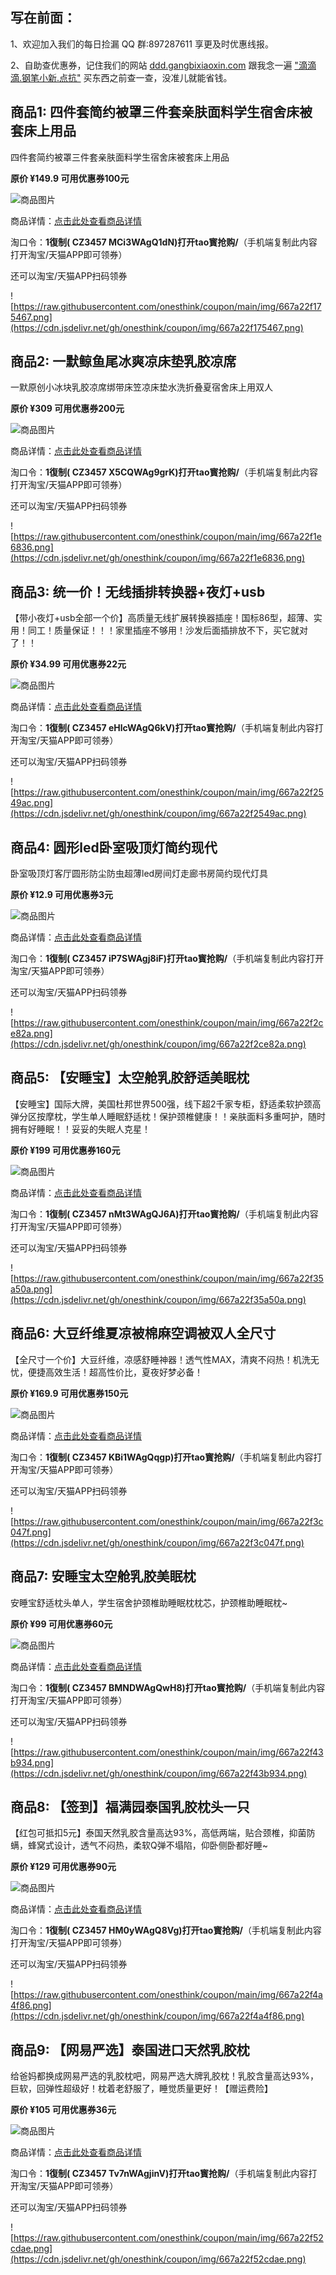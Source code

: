 ## 写在前面：

1、欢迎加入我们的每日捡漏 QQ 群:897287611 享更及时优惠线报。

2、自助查优惠券，记住我们的网站 [ddd.gangbixiaoxin.com](https://ddd.gangbixiaoxin.com) 跟我念一遍 ["滴滴滴.钢笔小新.点抗"](https://ddd.gangbixiaoxin.com) 买东西之前查一查，没准儿就能省钱。

## 商品1: 四件套简约被罩三件套亲肤面料学生宿舍床被套床上用品

四件套简约被罩三件套亲肤面料学生宿舍床被套床上用品

**原价 ¥149.9 可用优惠券100元**

![商品图片](https://img.alicdn.com/bao/uploaded/i2/2885395935/O1CN01AmYfTJ1tiHbaunx1f_!!2885395935.jpg)

商品详情：[点击此处查看商品详情](https://s.click.taobao.com/t?e=m%3D2%26s%3DdNWzJR1kH5Vw4vFB6t2Z2ueEDrYVVa64XoO8tOebS%2BdRAdhuF14FMUg%2FsJHA74bK1aH1Hk3GeOjWbLW7uhxyboGvCrJWHk1%2FTyVl44vrPmd3miNKHWpinpVm%2FOAUUFw71qrpxiwMoCNxc1AtbZGVS4HW1SAq9Uw6LjewqeIGedYLZMqoQW%2BfuKGzo1lVxIiouLv7t4w2KHXBK5W2eG7RUafhGMBUXSJwjYkizTzJ2f5Exsy1cWCgplbBqtLg0jOilbRMz6GTKAYZjQKfJ2UQf03O4wtQ3K90XXhKrcBJdMw5THurVs7KUjzS9V3N5BnKX0%2B3obhRTo5xKmPmpIKZsA%3D%3D&amp;union_lens=lensId:TAPI@1719280356@2150150e_118f_1904d184d13_946f@01)

淘口令：**1復制( CZ3457 MCi3WAgQ1dN)打开tao寳抢购/**（手机端复制此内容打开淘宝/天猫APP即可领券）</p>

还可以淘宝/天猫APP扫码领券

![https://raw.githubusercontent.com/onesthink/coupon/main/img/667a22f175467.png](https://cdn.jsdelivr.net/gh/onesthink/coupon/img/667a22f175467.png)

## 商品2: 一默鲸鱼尾冰爽凉床垫乳胶凉席

一默原创小冰块乳胶凉席绑带床笠凉床垫水洗折叠夏宿舍床上用双人

**原价 ¥309 可用优惠券200元**

![商品图片](https://img.alicdn.com/bao/uploaded/i2/2201186513828/O1CN01Xaazzn1e9H55EgjEP_!!0-item_pic.jpg)

商品详情：[点击此处查看商品详情](https://s.click.taobao.com/t?e=m%3D2%26s%3Dc6Ks3Bfhi6Nw4vFB6t2Z2ueEDrYVVa64yK8Cckff7TVRAdhuF14FMUg%2FsJHA74bKMMgx22UI05bWbLW7uhxyboGvCrJWHk1%2FTyVl44vrPmd3miNKHWpinpVm%2FOAUUFw71qrpxiwMoCNxc1AtbZGVS%2BD1Njr6gqC21A4bgekJU0jNEPXytV9ALoS4zvCRUrquGSs8kMDMeygwDFZNQpFNt2jox%2BxvOI4yXgGQwuQhpAM64Uj3NCYo%2F%2FV0nl5fyJFkVEtBOFOkz59TU1UpnLcQJ9kYvQZuIwx3oGeIQL4Fi9HVQwUYvbU6xHRHLFELWPyKhgcbUccTft%2B228n1ngbVmA%3D%3D&amp;union_lens=lensId:TAPI@1719280358@213c42f6_1155_1904d18537b_b0f7@01)

淘口令：**1復制( CZ3457 X5CQWAg9grK)打开tao寳抢购/**（手机端复制此内容打开淘宝/天猫APP即可领券）</p>

还可以淘宝/天猫APP扫码领券

![https://raw.githubusercontent.com/onesthink/coupon/main/img/667a22f1e6836.png](https://cdn.jsdelivr.net/gh/onesthink/coupon/img/667a22f1e6836.png)

## 商品3: 统一价！无线插排转换器+夜灯+usb

【带小夜灯+usb全部一个价】高质量无线扩展转换器插座！国标86型，超薄、实用！同工！质量保证！！！家里插座不够用！沙发后面插排放不下，买它就对了！！

**原价 ¥34.99 可用优惠券22元**

![商品图片](https://img.alicdn.com/i4/2216348925597/O1CN01nch9q01rDTjwUeZCj_!!2216348925597.jpg)

商品详情：[点击此处查看商品详情](https://s.click.taobao.com/t?e=m%3D2%26s%3DW3%2B1yD4yNwRw4vFB6t2Z2ueEDrYVVa64yK8Cckff7TVRAdhuF14FMUg%2FsJHA74bK79%2FTFaMDK6TWbLW7uhxyboGvCrJWHk1%2FTyVl44vrPmd3miNKHWpinpVm%2FOAUUFw71qrpxiwMoCNxc1AtbZGVS%2FFbkDgpjpH%2FtyudTsSuh6bNEPXytV9ALoS4zvCRUrquQk1YT2sdmUZG%2BTu10s%2FH4IKof%2FecVqtEJXjdONRc7D7onRqaCvE90mxpiEUKoFJLhhmOJt5HYZUbkJ5QxPS2Ci%2FKfJmqgrYAfWsUjZoD5RC%2Fq5zrPD5khvCgjNrK26yzDseal0NfMDXJpWvVCAyWdKJn5AyUbPoV&amp;union_lens=lensId:TAPI@1719280359@216606ac_11a9_1904d185a1a_bd39@01)

淘口令：**1復制( CZ3457 eHlcWAgQ6kV)打开tao寳抢购/**（手机端复制此内容打开淘宝/天猫APP即可领券）</p>

还可以淘宝/天猫APP扫码领券

![https://raw.githubusercontent.com/onesthink/coupon/main/img/667a22f2549ac.png](https://cdn.jsdelivr.net/gh/onesthink/coupon/img/667a22f2549ac.png)

## 商品4: 圆形led卧室吸顶灯简约现代

卧室吸顶灯客厅圆形防尘防虫超薄led房间灯走廊书房简约现代灯具

**原价 ¥12.9 可用优惠券3元**

![商品图片](https://img.alicdn.com/bao/uploaded/i1/2216753046962/O1CN013drMCN21IeL3G5z7U_!!0-item_pic.jpg)

商品详情：[点击此处查看商品详情](https://s.click.taobao.com/t?e=m%3D2%26s%3DsGcP5N7kCvlw4vFB6t2Z2ueEDrYVVa64yK8Cckff7TVRAdhuF14FMYhgkZU%2BMIGsRitN3%2FurF3zWbLW7uhxyboGvCrJWHk1%2FTyVl44vrPmd3miNKHWpinpVm%2FOAUUFw71qrpxiwMoCNxc1AtbZGVSzGYOWkTYp0YLdzvWmpv%2FmbNEPXytV9ALoS4zvCRUrqu3IwNiM44kf1%2FRa4Aiy1gf9t5ZrezRpjSdtvZi%2FfZPlVyuWeGrcrZW7z9q5iO6z6arJsB%2FPN1XFAbkJ5QxPS2Ci%2FKfJmqgrYAfWsUjZoD5RDuF9QPqPCEvHadpeQ7SIDVDseal0NfMDXJpWvVCAyWdKJn5AyUbPoV&amp;union_lens=lensId:TAPI@1719280361@210781c6_1176_1904d186034_a137@01)

淘口令：**1復制( CZ3457 iP7SWAgj8iF)打开tao寳抢购/**（手机端复制此内容打开淘宝/天猫APP即可领券）</p>

还可以淘宝/天猫APP扫码领券

![https://raw.githubusercontent.com/onesthink/coupon/main/img/667a22f2ce82a.png](https://cdn.jsdelivr.net/gh/onesthink/coupon/img/667a22f2ce82a.png)

## 商品5: 【安睡宝】太空舱乳胶舒适美眠枕

【安睡宝】国际大牌，美国杜邦世界500强，线下超2千家专柜，舒适柔软护颈高弹分区按摩枕，学生单人睡眠舒适枕！保护颈椎健康！！亲肤面料多重呵护，随时拥有好睡眠！！妥妥的失眠人克星！

**原价 ¥199 可用优惠券160元**

![商品图片](https://img.alicdn.com/i2/2430446735/O1CN017gdwm71zcgR0Rdc2t_!!2430446735.jpg)

商品详情：[点击此处查看商品详情](https://s.click.taobao.com/t?e=m%3D2%26s%3DPaSIrK3pI8hw4vFB6t2Z2ueEDrYVVa64yK8Cckff7TVRAdhuF14FMYhgkZU%2BMIGst4hWD5k2kjPWbLW7uhxyboGvCrJWHk1%2FTyVl44vrPmd3miNKHWpinpVm%2FOAUUFw71qrpxiwMoCNxc1AtbZGVS%2B8x9PBx1nnFosqNemoWcUMLZMqoQW%2BfuKGzo1lVxIioeYq4JRzHvJt6LDI6X6VOmb2bEsApkmvCua4DXCvpe%2BYoG4HQl1dc%2FGka9IHDDVwrlbRMz6GTKAYZjQKfJ2UQf03O4wtQ3K90k8IJaq3v7HK5%2FuUf4TAvbGo2DIK5F62NX0%2B3obhRTo5xKmPmpIKZsA%3D%3D&amp;union_lens=lensId:TAPI@1719280363@2106f787_1187_1904d186615_73da@01)

淘口令：**1復制( CZ3457 nMt3WAgQJ6A)打开tao寳抢购/**（手机端复制此内容打开淘宝/天猫APP即可领券）</p>

还可以淘宝/天猫APP扫码领券

![https://raw.githubusercontent.com/onesthink/coupon/main/img/667a22f35a50a.png](https://cdn.jsdelivr.net/gh/onesthink/coupon/img/667a22f35a50a.png)

## 商品6: 大豆纤维夏凉被棉麻空调被双人全尺寸

【全尺寸一个价】大豆纤维，凉感舒睡神器！透气性MAX，清爽不闷热！机洗无忧，便捷高效生活！超高性价比，夏夜好梦必备！

**原价 ¥169.9 可用优惠券150元**

![商品图片](https://img.alicdn.com/i4/2214806447624/O1CN018Xq2da26BqZOXmlof_!!2214806447624.jpg)

商品详情：[点击此处查看商品详情](https://s.click.taobao.com/t?e=m%3D2%26s%3DfpTaKJD2%2FIJw4vFB6t2Z2ueEDrYVVa64XoO8tOebS%2BdRAdhuF14FMYhgkZU%2BMIGsxq3IhSJN6GTWbLW7uhxyboGvCrJWHk1%2FTyVl44vrPmd3miNKHWpinpVm%2FOAUUFw71qrpxiwMoCNxc1AtbZGVS7FwxO6WatTAjC%2BnOdnV87LNEPXytV9ALoS4zvCRUrquI%2B3%2BkCbU36ycS4CZ8XWI2%2BBplqCaoAYvwszyb25JLdZWGC9uCjmvhGeBHll0qczpOYRqrtot1kobkJ5QxPS2Ci%2FKfJmqgrYAfWsUjZoD5RCV%2B9GuBuwT0MqIQ0JJfn9gDseal0NfMDXJpWvVCAyWdKJn5AyUbPoV&amp;union_lens=lensId:TAPI@1719280364@21047bb5_11be_1904d186bc1_6f84@01)

淘口令：**1復制( CZ3457 KBi1WAgQqgp)打开tao寳抢购/**（手机端复制此内容打开淘宝/天猫APP即可领券）</p>

还可以淘宝/天猫APP扫码领券

![https://raw.githubusercontent.com/onesthink/coupon/main/img/667a22f3c047f.png](https://cdn.jsdelivr.net/gh/onesthink/coupon/img/667a22f3c047f.png)

## 商品7: 安睡宝太空舱乳胶美眠枕

安睡宝舒适枕头单人，学生宿舍护颈椎助睡眠枕枕芯，护颈椎助睡眠枕~

**原价 ¥99 可用优惠券60元**

![商品图片](https://img.alicdn.com/i4/2430446735/O1CN017iU9Bm1zcgR6zXjDJ_!!2430446735.jpg)

商品详情：[点击此处查看商品详情](https://s.click.taobao.com/t?e=m%3D2%26s%3D7ZA9laULZYJw4vFB6t2Z2ueEDrYVVa64yK8Cckff7TVRAdhuF14FMYhgkZU%2BMIGs5x%2BIUlGKNpXWbLW7uhxyboGvCrJWHk1%2FTyVl44vrPmd3miNKHWpinpVm%2FOAUUFw71qrpxiwMoCNxc1AtbZGVS%2B8x9PBx1nnFosqNemoWcUMLZMqoQW%2BfuKGzo1lVxIioLsJBJuF%2FpAMcaoilGkt7O3XFsxBFBkeovOMDpOXPR%2FG2ANnfVDz1hWbZ0%2BTovTQIlbRMz6GTKAYZjQKfJ2UQf03O4wtQ3K90XXhKrcBJdMwhe0gXie%2BWRcJcscwWhvZXX0%2B3obhRTo5xKmPmpIKZsA%3D%3D&amp;union_lens=lensId:TAPI@1719280365@213f820f_1101_1904d187153_8f50@01)

淘口令：**1復制( CZ3457 BMNDWAgQwH8)打开tao寳抢购/**（手机端复制此内容打开淘宝/天猫APP即可领券）</p>

还可以淘宝/天猫APP扫码领券

![https://raw.githubusercontent.com/onesthink/coupon/main/img/667a22f43b934.png](https://cdn.jsdelivr.net/gh/onesthink/coupon/img/667a22f43b934.png)

## 商品8: 【签到】福满园泰国乳胶枕头一只

【红包可抵扣5元】泰国天然乳胶含量高达93%，高低两端，贴合颈椎，抑菌防螨，蜂窝式设计，透气不闷热，柔软Q弹不塌陷，仰卧侧卧都好睡~

**原价 ¥129 可用优惠券90元**

![商品图片](https://img.alicdn.com/imgextra/i2/2809342395/O1CN01Kql91f1TYxWnhcCuV_!!2809342395.jpg)

商品详情：[点击此处查看商品详情](https://s.click.taobao.com/t?e=m%3D2%26s%3DptYiP2ogb0pw4vFB6t2Z2ueEDrYVVa64yK8Cckff7TVRAdhuF14FMYhgkZU%2BMIGslovu%2FCElQOvWbLW7uhxyboGvCrJWHk1%2FTyVl44vrPmd3miNKHWpinpVm%2FOAUUFw71qrpxiwMoCNxc1AtbZGVS2UdWHa6%2FsfVYs2GH%2FOZ5VQLZMqoQW%2BfuKGzo1lVxIiocdGzCs0dY5nbg86TLfiwJtGeuUb83mPCNlku8F1P9zgrVwIt9C2SjX7%2FfYfacPNilbRMz6GTKAYZjQKfJ2UQf03O4wtQ3K90uPwKbyPejWY%2FtNi7T6I7CkHbCfn0vB1vX0%2B3obhRTo5xKmPmpIKZsA%3D%3D&amp;union_lens=lensId:TAPI@1719280367@21083abc_1160_1904d187728_23d7@01)

淘口令：**1復制( CZ3457 HM0yWAgQ8Vg)打开tao寳抢购/**（手机端复制此内容打开淘宝/天猫APP即可领券）</p>

还可以淘宝/天猫APP扫码领券

![https://raw.githubusercontent.com/onesthink/coupon/main/img/667a22f4a4f86.png](https://cdn.jsdelivr.net/gh/onesthink/coupon/img/667a22f4a4f86.png)

## 商品9: 【网易严选】泰国进口天然乳胶枕

给爸妈都换成网易严选的乳胶枕吧，网易严选大牌乳胶枕！乳胶含量高达93%，巨软，回弹性超级好！枕着老舒服了，睡觉质量更好！【赠运费险】

**原价 ¥105 可用优惠券36元**

![商品图片](https://img.alicdn.com/imgextra/i1/2011640236/O1CN016s0mbp1Dc8PFkhLh2_!!2011640236.jpg)

商品详情：[点击此处查看商品详情](https://s.click.taobao.com/t?e=m%3D2%26s%3DxL1MtxMmL8Bw4vFB6t2Z2ueEDrYVVa64XoO8tOebS%2BdRAdhuF14FMYhgkZU%2BMIGs79%2FTFaMDK6TWbLW7uhxyboGvCrJWHk1%2FTyVl44vrPmd3miNKHWpinpVm%2FOAUUFw71qrpxiwMoCNxc1AtbZGVS3P0mNFrqdXXlweeXvehQXYLZMqoQW%2BfuKGzo1lVxIioEcC3xncZjTF5VeLnSLrrnH%2FD4y5EoPVNGYO0mvoXUCs1MvyToj6uoOBqAN4xO3XTFJ%2FB3%2FGvFIM4%2BfirBrx7mM7AMx9cWAx%2BEiM%2FlSG%2FbZRvCwwXIYRIrV50I0xkIw1RU1NVKZy3ECfGDF1NzTQoPw%3D%3D&amp;umpChannel=bybtqdyh&amp;u_channel=bybtqdyh&amp;union_lens=lensId:TAPI@1719280369@21508c4e_11a3_1904d187dae_694b@01)

淘口令：**1復制( CZ3457 Tv7nWAgjinV)打开tao寳抢购/**（手机端复制此内容打开淘宝/天猫APP即可领券）</p>

还可以淘宝/天猫APP扫码领券

![https://raw.githubusercontent.com/onesthink/coupon/main/img/667a22f52cdae.png](https://cdn.jsdelivr.net/gh/onesthink/coupon/img/667a22f52cdae.png)

